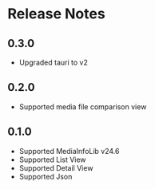 # Release Notes

## 0.3.0

* Upgraded tauri to v2

## 0.2.0

* Supported media file comparison view

## 0.1.0

* Supported MediaInfoLib v24.6
* Supported List View
* Supported Detail View
* Supported Json
